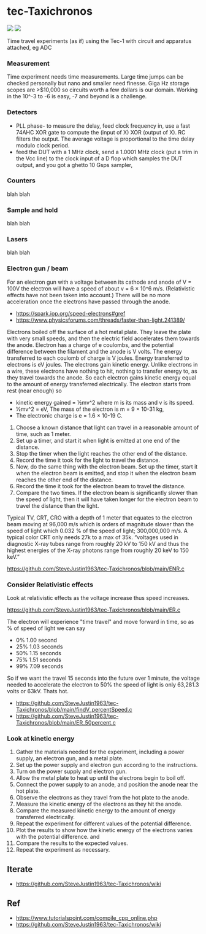 # tec-Taxichronos

![](https://github.com/SteveJustin1963/tec-Taxichronos/blob/main/pics/tardis-time-machine-570x298.jpg) ![](https://github.com/SteveJustin1963/tec-Taxichronos/blob/main/pics/bttf1.png)

Time travel experiments (as if) using the Tec-1 with circuit and apparatus attached, eg ADC 

### Measurement
Time experiment needs time measurements. Large time jumps can be checked personally but nano and smaller need finesse.
Giga Hz storage scopes are >$10,000 so circuits worth a few dollars is our domain. Working in the 10^-3 to -6 is easy, -7 and beyond is a challenge.

### Detectors 
- PLL phase- to measure the delay, feed clock frequency in, use a fast 74AHC XOR gate to compute the (input of X) XOR (output of X). RC filters the output. The average voltage is proportional to the time delay modulo clock period.
- feed the DUT with a 1 MHz clock, send a 1.0001 MHz clock (put a trim in the Vcc line) to the clock input of a D flop which samples the DUT output, and you got a ghetto 10 Gsps sampler, 

### Counters
 blah blah
### Sample and hold
 blah blah
### Lasers
 blah blah
### Electron gun / beam 
For an electron gun with a voltage between its cathode and anode of V = 100V the electron will have a speed of about v = 6 × 10^6 m/s. (Relativistic effects have not been taken into account.) There will be no more acceleration once the electrons have passed through the anode. 
- https://spark.iop.org/speed-electrons#gref
- https://www.physicsforums.com/threads/faster-than-light.241389/

Electrons boiled off the surface of a hot metal plate. They leave the plate with very small speeds, and then the electric field accelerates them towards the anode.  Electron has a charge of e coulombs, and the potential difference between the filament and the anode is V volts. The energy transferred to each coulomb of charge is V joules.  Energy transferred to electrons is eV joules. The electrons gain kinetic energy. Unlike electrons in a wire, these electrons have nothing to hit, nothing to transfer energy to, as they travel towards the anode. So each electron gains kinetic energy equal to the amount of energy transferred electrically. The electron starts from rest (near enough) so 
- kinetic energy gained = ½mv^2 where m is its mass and v is its speed. 
- ½mv^2 = eV, The mass of the electron is m = 9 × 10-31 kg, 
- The electronic charge is e = 1.6 × 10-19 C. 

1. Choose a known distance that light can travel in a reasonable amount of time, such as 1 meter.
2. Set up a timer, and start it when light is emitted at one end of the distance.
3. Stop the timer when the light reaches the other end of the distance.
4. Record the time it took for the light to travel the distance.
5. Now, do the same thing with the electron beam. Set up the timer, start it when the electron beam is emitted, and stop it when the electron beam reaches the other end of the distance.
6. Record the time it took for the electron beam to travel the distance.
7. Compare the two times. If the electron beam is significantly slower than the speed of light, then it will have taken longer for the electron beam to travel the distance than the light.

Typical TV, CRT, CRO with a depth of 1 meter that equates to the electron beam moving at 96,000 m/s which is orders of magnitude slower than the speed of light which 0.032 % of the speed of light; 300,000,000 m/s. A typical color CRT only needs 27k to a max of 35k. “voltages used in diagnostic X-ray tubes range from roughly 20 kV to 150 kV and thus the highest energies of the X-ray photons range from roughly 20 keV to 150 keV.”
 
https://github.com/SteveJustin1963/tec-Taxichronos/blob/main/ENR.c

### Consider Relativistic effects 
Look at relativistic effects as the voltage increase thus speed increases.  

https://github.com/SteveJustin1963/tec-Taxichronos/blob/main/ER.c

The electron will experience "time travel" and move forward in time, so as % of speed of light we can say
- 0% 1.00 second
- 25% 1.03 seconds
- 50% 1.15 seconds
- 75% 1.51 seconds
- 99% 7.09 seconds

So if we want the travel 15 seconds into the future over 1 minute, the voltage needed to accelerate the electron to 50% the speed of light is only 63,281.3 volts or 63kV. Thats hot. 

- https://github.com/SteveJustin1963/tec-Taxichronos/blob/main/findV_percentSpeed.c
- https://github.com/SteveJustin1963/tec-Taxichronos/blob/main/ER_50percent.c 


### Look at kinetic energy 
1. Gather the materials needed for the experiment, including a power supply, an electron gun, and a metal plate.
2. Set up the power supply and electron gun according to the instructions.
3. Turn on the power supply and electron gun.
4. Allow the metal plate to heat up until the electrons begin to boil off.
5. Connect the power supply to an anode, and position the anode near the hot plate.
6. Observe the electrons as they travel from the hot plate to the anode.
7. Measure the kinetic energy of the electrons as they hit the anode.
8. Compare the measured kinetic energy to the amount of energy transferred electrically.
9. Repeat the experiment for different values of the potential difference.
10. Plot the results to show how the kinetic energy of the electrons varies with the potential difference. and 
11. Compare the results to the expected values.
12. Repeat the experiment as necessary.
 



## Iterate
- https://github.com/SteveJustin1963/tec-Taxichronos/wiki

## Ref
- https://www.tutorialspoint.com/compile_cpp_online.php
- https://github.com/SteveJustin1963/tec-Taxichronos/wiki



